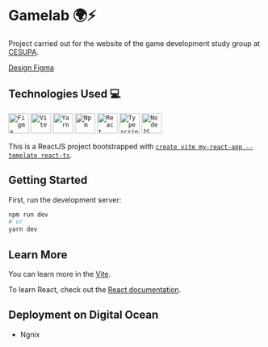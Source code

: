 # Gamelab 🌍:zap:

Project carried out for the website of the game development study group at [CESUPA](Cesupa.br).

[Design Figma](https://www.figma.com/file/46fjXtn3anSRdnJMXB7Dtv/Cesupa-Gamelab?node-id=0%3A1)

## Technologies Used :computer:
<code><img width="40px" src="https://cdn.jsdelivr.net/gh/devicons/devicon/icons/figma/figma-original.svg" title = "Figma"/></code>
<code><img width="40px" src="https://seeklogo.com/images/V/vite-logo-BFD4283991-seeklogo.com.png" title = "Vite"/></code>
<code><img width="40px" src="https://cdn.jsdelivr.net/gh/devicons/devicon/icons/yarn/yarn-original.svg" title = "Yarn"/></code>
<code><img width="40px" src="https://cdn.jsdelivr.net/gh/devicons/devicon/icons/npm/npm-original-wordmark.svg" title = "Npm"/></code>
<code><img width="40px" src="https://cdn.jsdelivr.net/gh/devicons/devicon/icons/react/react-original.svg" title = "React"/></code>
<code><img width="40px" src="https://cdn.jsdelivr.net/gh/devicons/devicon/icons/typescript/typescript-original.svg" title = "Typescript"/></code>
<code><img width="40px" src="https://cdn.jsdelivr.net/gh/devicons/devicon/icons/nodejs/nodejs-original.svg" title = "NodeJS"/></code>

This is a ReactJS project bootstrapped with [`create vite my-react-app --template react-ts`](https://vitejs.dev/).

## Getting Started

First, run the development server:

```bash
npm run dev
# or
yarn dev
```

## Learn More

You can learn more in the [Vite](https://vitejs.dev/guide/#scaffolding-your-first-vite-project).

To learn React, check out the [React documentation](https://reactjs.org/).

## Deployment on Digital Ocean
 - Ngnix

